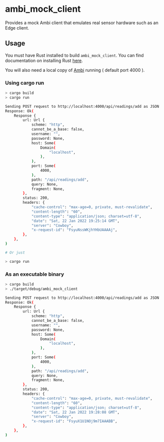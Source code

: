 # ambi_mock_client

Provides a mock Ambi client that emulates real sensor hardware such as an Edge client.

## Usage

You must have Rust installed to build `ambi_mock_client`.
You can find documentation on installing Rust [here](https://www.rust-lang.org/tools/install).

You will also need a local copy of [Ambi](https://github.com/jhodapp/ambi) running ( default port 4000 ).

### Using cargo run
```BASH
> cargo build
> cargo run

Sending POST request to http://localhost:4000/api/readings/add as JSON: {"tempurature":"19.2","humidity":"87.7","pressure":"1074","dust_concentration":"415","air_purity":"DANGEROUS"}
Response: Ok(
    Response {
        url: Url {
            scheme: "http",
            cannot_be_a_base: false,
            username: "",
            password: None,
            host: Some(
                Domain(
                    "localhost",
                ),
            ),
            port: Some(
                4000,
            ),
            path: "/api/readings/add",
            query: None,
            fragment: None,
        },
        status: 200,
        headers: {
            "cache-control": "max-age=0, private, must-revalidate",
            "content-length": "60",
            "content-type": "application/json; charset=utf-8",
            "date": "Sat, 22 Jan 2022 19:25:14 GMT",
            "server": "Cowboy",
            "x-request-id": "FsyuNssWKjhYHbUAAAAj",
        },
    },
)

# Or just

> cargo run
```

### As an executable binary
```BASH
> cargo build
> ./target/debug/ambi_mock_client

Sending POST request to http://localhost:4000/api/readings/add as JSON: {"tempurature":"28.8","humidity":"85.2","pressure":"964","dust_concentration":"930","air_purity":"DANGEROUS"}
Response: Ok(
    Response {
        url: Url {
            scheme: "http",
            cannot_be_a_base: false,
            username: "",
            password: None,
            host: Some(
                Domain(
                    "localhost",
                ),
            ),
            port: Some(
                4000,
            ),
            path: "/api/readings/add",
            query: None,
            fragment: None,
        },
        status: 200,
        headers: {
            "cache-control": "max-age=0, private, must-revalidate",
            "content-length": "60",
            "content-type": "application/json; charset=utf-8",
            "date": "Sat, 22 Jan 2022 19:28:08 GMT",
            "server": "Cowboy",
            "x-request-id": "FsyuX1U1NOj9m7IAAABB",
        },
    },
)
```
